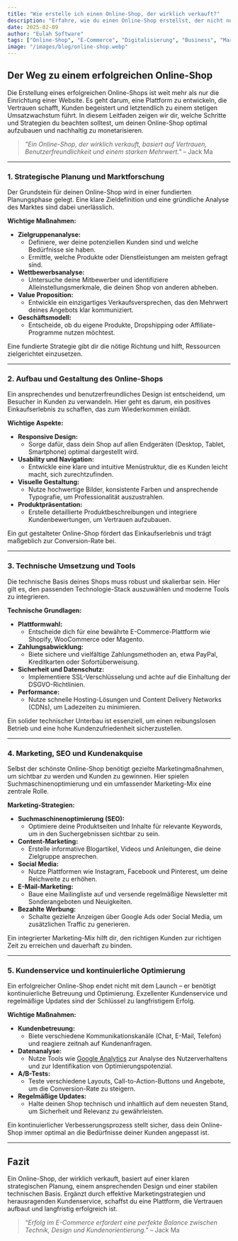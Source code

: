 ```yaml
---
title: "Wie erstelle ich einen Online-Shop, der wirklich verkauft?"
description: "Erfahre, wie du einen Online-Shop erstellst, der nicht nur optisch überzeugt, sondern auch effektiv verkauft – mit klaren Schritten, praxisnahen Tipps und bewährten Strategien."
date: 2025-02-09
author: "Eulah Software"
tags: ["Online-Shop", "E-Commerce", "Digitalisierung", "Business", "Marketing"]
image: "/images/blog/online-shop.webp"
---
```


## Der Weg zu einem erfolgreichen Online-Shop

Die Erstellung eines erfolgreichen Online-Shops ist weit mehr als nur die Einrichtung einer Website. Es geht darum, eine Plattform zu entwickeln, die Vertrauen schafft, Kunden begeistert und letztendlich zu einem stetigen Umsatzwachstum führt. In diesem Leitfaden zeigen wir dir, welche Schritte und Strategien du beachten solltest, um deinen Online-Shop optimal aufzubauen und nachhaltig zu monetarisieren.

> *"Ein Online-Shop, der wirklich verkauft, basiert auf Vertrauen, Benutzerfreundlichkeit und einem starken Mehrwert."* – Jack Ma

---

### 1. Strategische Planung und Marktforschung

Der Grundstein für deinen Online-Shop wird in einer fundierten Planungsphase gelegt. Eine klare Zieldefinition und eine gründliche Analyse des Marktes sind dabei unerlässlich.

**Wichtige Maßnahmen:**

- **Zielgruppenanalyse:**  
  - Definiere, wer deine potenziellen Kunden sind und welche Bedürfnisse sie haben.  
  - Ermittle, welche Produkte oder Dienstleistungen am meisten gefragt sind.
- **Wettbewerbsanalyse:**  
  - Untersuche deine Mitbewerber und identifiziere Alleinstellungsmerkmale, die deinen Shop von anderen abheben.
- **Value Proposition:**  
  - Entwickle ein einzigartiges Verkaufsversprechen, das den Mehrwert deines Angebots klar kommuniziert.
- **Geschäftsmodell:**  
  - Entscheide, ob du eigene Produkte, Dropshipping oder Affiliate-Programme nutzen möchtest.

Eine fundierte Strategie gibt dir die nötige Richtung und hilft, Ressourcen zielgerichtet einzusetzen.

---

### 2. Aufbau und Gestaltung des Online-Shops

Ein ansprechendes und benutzerfreundliches Design ist entscheidend, um Besucher in Kunden zu verwandeln. Hier geht es darum, ein positives Einkaufserlebnis zu schaffen, das zum Wiederkommen einlädt.

**Wichtige Aspekte:**

- **Responsive Design:**  
  - Sorge dafür, dass dein Shop auf allen Endgeräten (Desktop, Tablet, Smartphone) optimal dargestellt wird.
- **Usability und Navigation:**  
  - Entwickle eine klare und intuitive Menüstruktur, die es Kunden leicht macht, sich zurechtzufinden.
- **Visuelle Gestaltung:**  
  - Nutze hochwertige Bilder, konsistente Farben und ansprechende Typografie, um Professionalität auszustrahlen.
- **Produktpräsentation:**  
  - Erstelle detaillierte Produktbeschreibungen und integriere Kundenbewertungen, um Vertrauen aufzubauen.

Ein gut gestalteter Online-Shop fördert das Einkaufserlebnis und trägt maßgeblich zur Conversion-Rate bei.

---

### 3. Technische Umsetzung und Tools

Die technische Basis deines Shops muss robust und skalierbar sein. Hier gilt es, den passenden Technologie-Stack auszuwählen und moderne Tools zu integrieren.

**Technische Grundlagen:**

- **Plattformwahl:**  
  - Entscheide dich für eine bewährte E-Commerce-Plattform wie Shopify, WooCommerce oder Magento.
- **Zahlungsabwicklung:**  
  - Biete sichere und vielfältige Zahlungsmethoden an, etwa PayPal, Kreditkarten oder Sofortüberweisung.
- **Sicherheit und Datenschutz:**  
  - Implementiere SSL-Verschlüsselung und achte auf die Einhaltung der DSGVO-Richtlinien.
- **Performance:**  
  - Nutze schnelle Hosting-Lösungen und Content Delivery Networks (CDNs), um Ladezeiten zu minimieren.

Ein solider technischer Unterbau ist essenziell, um einen reibungslosen Betrieb und eine hohe Kundenzufriedenheit sicherzustellen.

---

### 4. Marketing, SEO und Kundenakquise

Selbst der schönste Online-Shop benötigt gezielte Marketingmaßnahmen, um sichtbar zu werden und Kunden zu gewinnen. Hier spielen Suchmaschinenoptimierung und ein umfassender Marketing-Mix eine zentrale Rolle.

**Marketing-Strategien:**

- **Suchmaschinenoptimierung (SEO):**  
  - Optimiere deine Produktseiten und Inhalte für relevante Keywords, um in den Suchergebnissen sichtbar zu sein.
- **Content-Marketing:**  
  - Erstelle informative Blogartikel, Videos und Anleitungen, die deine Zielgruppe ansprechen.
- **Social Media:**  
  - Nutze Plattformen wie Instagram, Facebook und Pinterest, um deine Reichweite zu erhöhen.
- **E-Mail-Marketing:**  
  - Baue eine Mailingliste auf und versende regelmäßige Newsletter mit Sonderangeboten und Neuigkeiten.
- **Bezahlte Werbung:**  
  - Schalte gezielte Anzeigen über Google Ads oder Social Media, um zusätzlichen Traffic zu generieren.

Ein integrierter Marketing-Mix hilft dir, den richtigen Kunden zur richtigen Zeit zu erreichen und dauerhaft zu binden.

---

### 5. Kundenservice und kontinuierliche Optimierung

Ein erfolgreicher Online-Shop endet nicht mit dem Launch – er benötigt kontinuierliche Betreuung und Optimierung. Exzellenter Kundenservice und regelmäßige Updates sind der Schlüssel zu langfristigem Erfolg.

**Wichtige Maßnahmen:**

- **Kundenbetreuung:**  
  - Biete verschiedene Kommunikationskanäle (Chat, E-Mail, Telefon) und reagiere zeitnah auf Kundenanfragen.
- **Datenanalyse:**  
  - Nutze Tools wie [Google Analytics](https://analytics.google.com) zur Analyse des Nutzerverhaltens und zur Identifikation von Optimierungspotenzial.
- **A/B-Tests:**  
  - Teste verschiedene Layouts, Call-to-Action-Buttons und Angebote, um die Conversion-Rate zu steigern.
- **Regelmäßige Updates:**  
  - Halte deinen Shop technisch und inhaltlich auf dem neuesten Stand, um Sicherheit und Relevanz zu gewährleisten.

Ein kontinuierlicher Verbesserungsprozess stellt sicher, dass dein Online-Shop immer optimal an die Bedürfnisse deiner Kunden angepasst ist.

---

## Fazit

Ein Online-Shop, der wirklich verkauft, basiert auf einer klaren strategischen Planung, einem ansprechenden Design und einer stabilen technischen Basis. Ergänzt durch effektive Marketingstrategien und herausragenden Kundenservice, schaffst du eine Plattform, die Vertrauen aufbaut und langfristig erfolgreich ist.

> *"Erfolg im E-Commerce erfordert eine perfekte Balance zwischen Technik, Design und Kundenorientierung."* – Jack Ma
